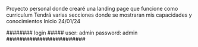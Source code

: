 Proyecto personal donde crearé una landing page que funcione como curriculum 
Tendrá varias secciones donde se mostraran mis capacidades y conocimientos
Inicio 24/01/24

########  login    #####
user: admin
password: admin 
########################